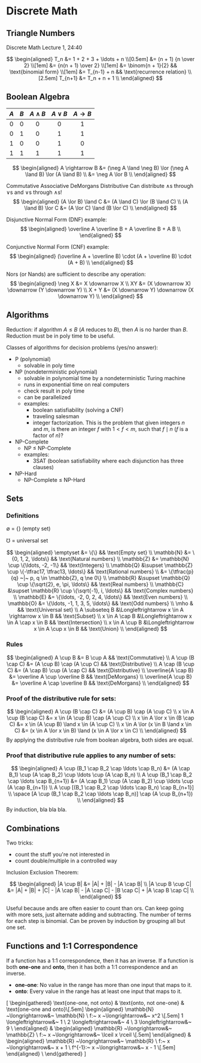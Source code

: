 # Discrete Math

## Triangle Numbers
Discrete Math Lecture 1, 24:40

$$
\begin{aligned}
  T_n &= 1 + 2 + 3 + \ldots + n \\[0.5em]
  &= (n + 1) {n \over 2} \\[1em]
  &= {n(n + 1) \over 2} \\[1em]
  &= \binom{n + 1}{2} && \text{binomial form} \\[1em]
  &= T_{n-1} + n && \text{recurrence relation} \\[2.5em]
  T_{n+1} &= T_n + n + 1 \\
\end{aligned}
$$

## Boolean Algebra

|  $A$  |  $B$  | $A \land B$ | $A \lor B$ | $A \rightarrow B$ |
| :---: | :---: | :---------: | :--------: | :---------------: |
|   0   |   0   |      0      |     0      |         1         |
|   0   |   1   |      0      |     1      |         1         |
|   1   |   0   |      0      |     1      |         0         |
|   1   |   1   |      1      |     1      |         1         |

$$
\begin{aligned}
  A \rightarrow B &= (\neg A \land \neg B) \lor (\neg A \land B) \lor (A \land B) \\
  &= \neg A \lor B \\
\end{aligned}
$$

Commutative
Associative
DeMorgans
Distributive
Can distribute $\land$s through $\lor$s and $\lor$s through $\land$s!
$$
\begin{aligned}
  (A \lor B) \land C &= (A \land C) \lor (B \land C) \\
  (A \land B) \lor C &= (A \lor C) \land (B \lor C) \\
\end{aligned}
$$

Disjunctive Normal Form (DNF) example:
$$
\begin{aligned}
  \overline A \overline B + A \overline B + A B \\
\end{aligned}
$$

Conjunctive Normal Form (CNF) example:
$$
\begin{aligned}
  (\overline A + \overline B) \cdot (A + \overline B) \cdot (A + B) \\
\end{aligned}
$$

Nors (or Nands) are sufficient to describe any operation:
$$
\begin{aligned}
  \neg X &= X \downarrow X \\
  XY &= (X \downarrow X) \downarrow (Y \downarrow Y) \\
  X + Y &= (X \downarrow Y) \downarrow (X \downarrow Y) \\
\end{aligned}
$$

## Algorithms

Reduction: if algorithm $A \le B$ ($A$ reduces to $B$), then $A$ is no harder than $B$. Reduction must be in poly time to be useful.

Classes of algorithms for decision problems (yes/no answer):

  - P (polynomial)
    - solvable in poly time
  - NP (nondeterministic polynomial)
    - solvable in polynomial time by a nondeterministic Turing machine
    - runs in exponential time on real computers
    - check result in poly time
    - can be parallelized
    - examples:
      - boolean satisfiability (solving a CNF)
      - traveling salesman
      - integer factorization. This is the problem that given integers $n$ and $m$, is there an integer $f$ with $1 < f < m$, such that $f \mid n$ ($f$ is a factor of $n$)?
  - NP-Complete
    - NP $\le$ NP-Complete
    - examples:
      - 3SAT (boolean satisfiability where each disjunction has three clauses)
  - NP-Hard
    - NP-Complete $\le$ NP-Hard

## Sets

### Definitions

$\emptyset$ = $\{ \}$ (empty set)

$\mho$ = universal set

$$
\begin{aligned}
  \emptyset  &=                       \{\}                                    && \text{Empty set} \\
  \mathbb{N} &=                       \{0, 1, 2, \ldots\}                     && \text{Natural numbers} \\
  \mathbb{Z} &=       \mathbb{N} \cup \{\ldots, -2, -1\}                      && \text{Integers} \\
  \mathbb{Q} &\supset \mathbb{Z} \cup \{-\tfrac17, \tfrac13, \ldots\}         && \text{Rational numbers} \\
             &=                       \{\tfrac{p}{q} ~|~ p, q \in \mathbb{Z}, q \ne 0\} \\
  \mathbb{R} &\supset \mathbb{Q} \cup \{\sqrt{2}, e, \pi, \ldots\}            && \text{Real numbers} \\
  \mathbb{C} &\supset \mathbb{R} \cup \{\sqrt{-1}, i, \ldots\}                && \text{Complex numbers} \\
  \mathbb{E} &=                       \{\ldots, -2, 0, 2, 4, \ldots\}         && \text{Even numbers} \\
  \mathbb{O} &=                       \{\ldots, -1, 1, 3, 5, \ldots\}         && \text{Odd numbers} \\
  \mho       &                                                                && \text{Universal set} \\
  A \subseteq  B &\Longleftrightarrow x \in A \rightarrow x \in B && \text{Subset} \\
  x \in A \cap B &\Longleftrightarrow x \in A \cap x \in B        && \text{Intersection} \\
  x \in A \cup B &\Longleftrightarrow x \in A \cup x \in B        && \text{Union} \\
\end{aligned}
$$

### Rules

$$
\begin{aligned}
  A \cup B &= B \cup A && \text{Commutative} \\
  A \cup (B \cap C) &= (A \cup B) \cap (A \cup C) && \text{Distributive} \\
  A \cap (B \cup C) &= (A \cap B) \cup (A \cap C) && \text{Distributive} \\
  \overline{A \cap B} &= \overline A \cup \overline B && \text{DeMorgans} \\
  \overline{A \cup B} &= \overline A \cap \overline B && \text{DeMorgans} \\
\end{aligned}
$$

### Proof of the distributive rule for sets:
$$
\begin{aligned}
  A \cup (B \cap C) &= (A \cup B) \cap (A \cup C) \\
  x \in A \cup (B \cap C) &= x \in (A \cup B) \cap (A \cup C) \\
  x \in A \lor x \in (B \cap C) &= x \in (A \cup B) \land x \in (A \cup C) \\
  x \in A \lor (x \in B \land x \in C) &= (x \in A \lor x \in B) \land (x \in A \lor x \in C) \\
\end{aligned}
$$
By applying the distributive rule from boolean algebra, both sides are equal.

### Proof that distributive rule applies to any number of sets:
$$
\begin{aligned}
  A \cup (B_1 \cap B_2 \cap \ldots \cap B_n) &= (A \cap B_1) \cup (A \cap B_2) \cup \ldots \cup (A \cap B_n) \\
  A \cup (B_1 \cap B_2 \cap \ldots \cap B_{n+1}) &= (A \cap B_1) \cup (A \cap B_2) \cup \ldots \cup (A \cap B_{n+1}) \\
  A \cup [(B_1 \cap B_2 \cap \ldots \cap B_n) \cap B_{n+1}] \\
  \space [A \cup (B_1 \cap B_2 \cap \ldots \cap B_n)] \cap (A \cup B_{n+1}) \\
\end{aligned}
$$
By induction, bla bla bla.

## Combinations

Two tricks:

  - count the stuff you're not interested in
  - count double/multiple in a controlled way

Inclusion Exclusion Theorem:

$$
\begin{aligned}
  |A \cup B| &= |A| + |B| - |A \cap B| \\
  |A \cup B \cup C| &= |A| + |B| + |C| - |A \cap B| - |A \cap C| - |B \cap C| + |A \cap B \cap C| \\
\end{aligned}
$$

Useful because ands are often easier to count than ors.
Can keep going with more sets, just alternate adding and subtracting.
The number of terms for each step is binomial.
Can be proven by induction by grouping all but one set.

## Functions and 1:1 Correspondence

If a function has a 1:1 correspondence, then it has an inverse.
If a function is both **one-one** and **onto**, then it has both a 1:1 correspondence and an inverse.

  - **one-one**: No value in the range has more than one input that maps to it.
  - **onto**: Every value in the range has at least one input that maps to it.

\[
  \begin{gathered}
    \text{one-one, not onto} & \text{onto, not one-one} & \text{one-one and onto}\\[.5em]
    \begin{aligned}
        \mathbb{N} ~\longrightarrow&~ \mathbb{N} \\
        f:~ x ~\longrightarrow&~ x^2 \\[.5em]
        1 \longleftrightarrow&~ 1 \\
        2 \longleftrightarrow&~ 4 \\
        3 \longleftrightarrow&~ 9 \\
    \end{aligned} &
    \begin{aligned}
        \mathbb{R} ~\longrightarrow&~ \mathbb{Z} \\
        f:~ x ~\longrightarrow&~ \lceil x \rceil \\[.5em]
    \end{aligned} &
    \begin{aligned}
        \mathbb{R} ~\longrightarrow&~ \mathbb{R} \\
        f:~ x ~\longrightarrow&~ x + 1 \\
        f^{-1}:~ x ~\longrightarrow&~ x - 1 \\[.5em]
    \end{aligned} \\
  \end{gathered}
\]
